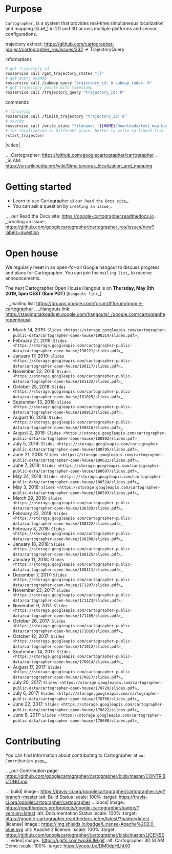 Purpose
=======

`Cartographer`_ is a system that provides real-time simultaneous localization
and mapping (`SLAM`_) in 2D and 3D across multiple platforms and sensor
configurations.

trajectory extract: https://github.com/cartographer-project/cartographer_ros/issues/332 -> TrajectoryQuery

informations

```sh
# get trajectory_id
rosservice call /get_trajectory_states "{}" 
# get query submap
rosservice call /submap_query "trajectory_id: 0 submap_index: 0" 
# get trajectory points with timestamp
rosservice call /trajectory_query "trajectory_id: 0"
```

commands

```sh
# finishing
rosservice call /finish_trajectory "trajectory_id: 0"
# saving
rosservice call /write_state "filename: '${HOME}/Downloads/test_map.bag.pbstream' include_unfinished_submaps: false" 
# for localization in different place, better to write in launch file
/start_trajectorr
```

|video|

.. _Cartographer: https://github.com/googlecartographer/cartographer
.. _SLAM: https://en.wikipedia.org/wiki/Simultaneous_localization_and_mapping

Getting started
===============

* Learn to use Cartographer at `our Read the Docs site`_.
* You can ask a question by `creating an issue`_.

.. _our Read the Docs site: https://google-cartographer.readthedocs.io
.. _creating an issue: https://github.com/googlecartographer/cartographer_ros/issues/new?labels=question

Open house
==========

We regularly meet in an open-for-all Google hangout to discuss progress and plans for Cartographer.
You can join the `mailing list`_ to receive announcements.

The next Cartographer Open House Hangout is on **Thursday, May 9th 2019, 5pm CEST (8am PDT)** [`Hangouts link`_].

.. _mailing list: https://groups.google.com/forum/#!forum/google-cartographer
.. _Hangouts link: https://staging.talkgadget.google.com/hangouts/_/google.com/cartographeropenhouse

- March 14, 2019: `Slides <https://storage.googleapis.com/cartographer-public-data/cartographer-open-house/190314/slides.pdf>`_
- February 21, 2019: `Slides <https://storage.googleapis.com/cartographer-public-data/cartographer-open-house/190221/slides.pdf>`_
- January 17, 2019: `Slides <https://storage.googleapis.com/cartographer-public-data/cartographer-open-house/190117/slides.pdf>`_
- November 22, 2018: `Slides <https://storage.googleapis.com/cartographer-public-data/cartographer-open-house/181122/slides.pdf>`_
- October 25, 2018: `Slides <https://storage.googleapis.com/cartographer-public-data/cartographer-open-house/181025/slides.pdf>`_
- September 13, 2018: `Slides <https://storage.googleapis.com/cartographer-public-data/cartographer-open-house/180913/slides.pdf>`_
- August 16, 2018: `Slides <https://storage.googleapis.com/cartographer-public-data/cartographer-open-house/180816/slides.pdf>`_
- August 2, 2018: `Slides <https://storage.googleapis.com/cartographer-public-data/cartographer-open-house/180802/slides.pdf>`_
- July 5, 2018: `Slides <https://storage.googleapis.com/cartographer-public-data/cartographer-open-house/180705/slides.pdf>`_
- June 21, 2018: `Slides <https://storage.googleapis.com/cartographer-public-data/cartographer-open-house/180621/slides.pdf>`_
- June 7, 2018: `Slides <https://storage.googleapis.com/cartographer-public-data/cartographer-open-house/180607/slides.pdf>`_
- May 24, 2018: `Slides <https://storage.googleapis.com/cartographer-public-data/cartographer-open-house/180524/slides.pdf>`_
- May 3, 2018: `Slides <https://storage.googleapis.com/cartographer-public-data/cartographer-open-house/180503/slides.pdf>`_
- March 29, 2018: `Slides <https://storage.googleapis.com/cartographer-public-data/cartographer-open-house/180329/slides.pdf>`_
- February 22, 2018: `Slides <https://storage.googleapis.com/cartographer-public-data/cartographer-open-house/180222/slides.pdf>`_
- February 8, 2018: `Slides <https://storage.googleapis.com/cartographer-public-data/cartographer-open-house/180208/slides.pdf>`_
- January 18, 2018: `Slides <https://storage.googleapis.com/cartographer-public-data/cartographer-open-house/180125/slides.pdf>`_
- January 11, 2018: `Slides <https://storage.googleapis.com/cartographer-public-data/cartographer-open-house/180111/slides.pdf>`_
- December 7, 2017: `Slides <https://storage.googleapis.com/cartographer-public-data/cartographer-open-house/171207/slides.pdf>`_
- November 23, 2017: `Slides <https://storage.googleapis.com/cartographer-public-data/cartographer-open-house/171123/slides.pdf>`_
- November 9, 2017: `Slides <https://storage.googleapis.com/cartographer-public-data/cartographer-open-house/171109/slides.pdf>`_
- October 26, 2017: `Slides <https://storage.googleapis.com/cartographer-public-data/cartographer-open-house/171026/slides.pdf>`_
- October 12, 2017: `Slides <https://storage.googleapis.com/cartographer-public-data/cartographer-open-house/171012/slides.pdf>`_
- September 14, 2017: `Slides <https://storage.googleapis.com/cartographer-public-data/cartographer-open-house/170914/slides.pdf>`_
- August 17, 2017: `Slides <https://storage.googleapis.com/cartographer-public-data/cartographer-open-house/170817/slides.pdf>`_
- July 20, 2017: `Slides <https://storage.googleapis.com/cartographer-public-data/cartographer-open-house/170720/slides.pdf>`_
- July 6, 2017: `Slides <https://storage.googleapis.com/cartographer-public-data/cartographer-open-house/170706/slides.pdf>`_
- June 22, 2017: `Slides <https://storage.googleapis.com/cartographer-public-data/cartographer-open-house/170622/sildes.pdf>`_
- June 8, 2017: `Slides <https://storage.googleapis.com/cartographer-public-data/cartographer-open-house/170608/slides.pdf>`_

Contributing
============

You can find information about contributing to Cartographer at `our Contribution
page`_.

.. _our Contribution page: https://github.com/googlecartographer/cartographer/blob/master/CONTRIBUTING.md

.. |build| image:: https://travis-ci.org/googlecartographer/cartographer.svg?branch=master
    :alt: Build Status
    :scale: 100%
    :target: https://travis-ci.org/googlecartographer/cartographer
.. |docs| image:: https://readthedocs.org/projects/google-cartographer/badge/?version=latest
    :alt: Documentation Status
    :scale: 100%
    :target: https://google-cartographer.readthedocs.io/en/latest/?badge=latest
.. |license| image:: https://img.shields.io/badge/License-Apache%202.0-blue.svg
     :alt: Apache 2 license.
     :scale: 100%
     :target: https://github.com/googlecartographer/cartographer/blob/master/LICENSE
.. |video| image:: https://j.gifs.com/wp3BJM.gif
    :alt: Cartographer 3D SLAM Demo
    :scale: 100%
    :target: https://youtu.be/DM0dpHLhtX0
